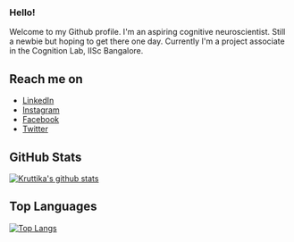 ### Hello!
Welcome to my Github profile. I'm an aspiring cognitive neuroscientist. Still a newbie but hoping to get there one day. Currently I'm a project associate in the Cognition Lab, IISc Bangalore.

## Reach me on
- <a href="https://www.linkedin.com/in/kruttika-bhat/">LinkedIn</a>
- <a href="https://www.instagram.com/kruttika_bhat/">Instagram</a> 
- <a href="https://www.facebook.com/profile.php?id=100012346302585">Facebook</a>
- <a href="https://twitter.com/gk_bookie">Twitter</a>

<!--
**kix379/kix379** is a ✨ _special_ ✨ repository because its `README.md` (this file) appears on your GitHub profile.

Here are some ideas to get you started:

- 🔭 I’m currently working on ...
- 🌱 I’m currently learning ...
- 👯 I’m looking to collaborate on ...
- 🤔 I’m looking for help with ...
- 💬 Ask me about ...
- 📫 How to reach me: ...
- 😄 Pronouns: ...
- ⚡ Fun fact: ...
-->


## GitHub Stats
[![Kruttika's github stats](https://github-readme-stats.vercel.app/api?username=KruttikaBhat&show_icons=true)](https://github.com/KruttikaBhat/github-readme-stats)

## Top Languages
[![Top Langs](https://github-readme-stats.vercel.app/api/top-langs/?username=KruttikaBhat&layout=compact)](https://github.com/KruttikaBhat/github-readme-stats)
